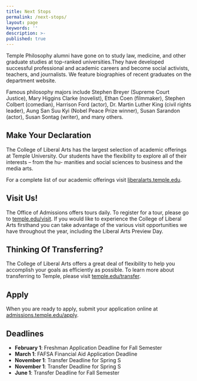 ```yaml
---
title: Next Stops
permalink: /next-stops/
layout: page
keywords: ''
description: >-
published: true
---
```


Temple Philosophy alumni have gone on to study law, medicine, and other graduate studies at  top-ranked universities.They have developed successful professional and academic careers and become social activists, teachers, and journalists. We feature biographies of recent graduates on the department website.

Famous philosophy majors include Stephen Breyer (Supreme Court Justice), Mary Higgins Clarke (novelist), Ethan Coen (filmmaker), Stephen Colbert (comedian), Harrison Ford (actor), Dr. Martin  Luther King (civil rights leader), Aung San Suu Kyi (Nobel Peace Prize winner), Susan Sarandon  (actor), Susan Sontag (writer), and many others.

## Make Your Declaration

The College of Liberal Arts has the largest selection of academic offerings at Temple University.
Our students have the flexibility to explore all of their interests – from the hu- manities and
social sciences to business and the media arts.

For a complete list of our academic offerings visit [liberalarts.temple.edu](liberalarts.temple.edu).

## Visit Us!

The Office of Admissions offers tours daily. To register for a tour, please go to [temple.edu/visit](temple.edu/visit). If you would like to experience the College of Liberal Arts firsthand you can take advantage of the various visit opportunities we have throughout the year, including the Liberal Arts Preview Day.

## Thinking Of Transferring?

The College of Liberal Arts offers a great deal of flexibility to help you accomplish your goals as
efficiently as possible. To learn more about transferring to Temple, please visit [temple.edu/transfer](temple.edu/transfer).

## Apply

When you are ready to apply, submit your application online at [admissions.temple.edu/apply](http://admissions.temple.edu/apply).

## Deadlines

- **February 1**: Freshman Application Deadline for Fall Semester 
- **March 1**: FAFSA Financial Aid Application Deadline 
- **November 1**: Transfer Deadline for Spring S
- **November 1**: Transfer Deadline for Spring S
- **June 1**: Transfer Deadline for Fall Semester

